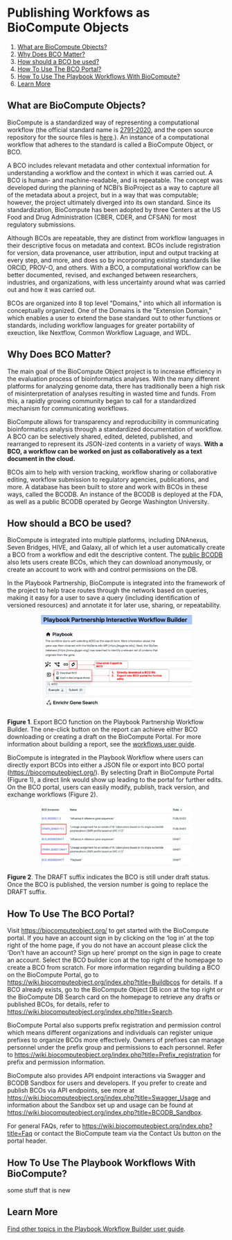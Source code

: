 # Publishing Workfows as BioCompute Objects
1. [What are BioCompute Objects?](#what-are-biocompute-objects)
2. [Why Does BCO Matter?](#why-does-bco-matter)
3. [How should a BCO be used?](#how-should-a-bco-be-used)
4. [How To Use The BCO Portal?](#how-to-use-the-bco-portal)
5. [How To Use The Playbook Workflows With BioCompute?](#how-to-use-the-playbook-workflows-with-biocompute)
6. [Learn More](#learn-more)

## What are BioCompute Objects?

BioCompute is a standardized way of representing a computational workflow (the official standard name is [2791-2020](https://standards.ieee.org/ieee/2791/7337/), and the open source repository for the source files is [here](https://opensource.ieee.org/2791-object/ieee-2791-schema/).). An instance of a computational workflow that adheres to the standard is called a BioCompute Object, or BCO.

A BCO includes relevant metadata and other contextual information for understanding a workflow and the context in which it was carried out. A BCO is human- and machine-readable, and is repeatable. The concept was developed during the planning of NCBI’s BioProject as a way to capture all of the metadata about a project, but in a way that was computable; however, the project ultimately diverged into its own standard. Since its standardization, BioCompute has been adopted by three Centers at the US Food and Drug Administration (CBER, CDER, and CFSAN) for most regulatory submissions.

Although BCOs are repeatable, they are distinct from workflow languages in their descriptive focus on metadata and context. BCOs include registration for version, data provenance, user attribution, input and output tracking at every step, and more, and does so by incorporating existing standards like ORCID, PROV-O, and others. With a BCO, a computational workflow can be better documented, revised, and exchanged between researchers, industries, and organizations, with less uncertainty around what was carried out and how it was carried out.

BCOs are organized into 8 top level "Domains," into which all information is conceptually organized. One of the Domains is the "Extension Domain," which enables a user to extend the base standard out to other functions or standards, including workflow languages for greater portability of exeuction, like Nextflow, Common Workflow Laguage, and WDL.

## Why Does BCO Matter?

The main goal of the BioCompute Object project is to increase efficiency in the evaluation process of bioinformatics analyses. With the many different platforms for analyzing genome data, there has traditionally been a high risk of misinterpretation of analyses resulting in wasted time and funds. From this, a rapidly growing community began to call for a standardized mechanism for communicating workflows.

BioCompute allows for transparency and reproducibility in communicating bioinformatics analysis through a standardized documentation of workflow. A BCO can be selectively shared, edited, deleted, published, and rearranged to represent its JSON-ized contents in a variety of ways. **With a BCO, a workflow can be worked on just as collaboratively as a text document in the cloud.**

BCOs aim to help with version tracking, workflow sharing or collaborative editing, workflow submission to regulatory agencies, publications, and more. A database has been built to store and work with BCOs in these ways, called the BCODB. An instance of the BCODB is deployed at the FDA, as well as a public BCODB operated by George Washington University.

## How should a BCO be used?

BioCompute is integrated into multiple platforms, including DNAnexus, Seven Bridges, HIVE, and Galaxy, all of which let a user automatically create a BCO from a workflow and edit the descriptive content. The [public BCODB](https://biocomputeobject.org/) also lets users create BCOs, which they can download anonymously, or create an account to work with and control permissions on the DB.

In the Playbook Partnership, BioCompute is integrated into the framework of the project to help trace routes through the network based on queries, making it easy for a user to save a query (including identification of versioned resources) and annotate it for later use, sharing, or repeatability.

<p align="center">
  <img src="./figures/biocompute/figure1.png" width="350" title="Exporting a BCO from the Playbook Partnership Interactive Workflow Builder.">
</p>

**Figure 1**. Export BCO function on the Playbook Partnership Workflow Builder. The one-click button on the report can achieve either BCO downloading or creating a draft on the BioCompute Portal. For more information about building a report, see the [workflows user guide](./workflows.md).

BioCompute is integrated in the Playbook Workflow where users can directly export BCOs into either a JSON file or export into BCO portal (https://biocomputeobject.org/). By selecting Draft in BioCompute Portal (Figure 1), a direct link would show up leading to the portal for further edits. On the BCO portal, users can easily modify, publish, track version, and exchange workflows (Figure 2). 

<p align="center">
  <img src="./figures/biocompute/figure2.png" width="350" title="Published Objects vs. draft Objects.">
</p>

**Figure 2**. The DRAFT suffix indicates the BCO is still under draft status. Once the BCO is published, the version number is going to replace the DRAFT suffix. 

## How To Use The BCO Portal?
Visit https://biocomputeobject.org/ to get started with the BioCompute portal. If you have an account sign in by clicking on the ‘log in’ at the top right of the home page, if you do not have an account please click the ‘Don't have an account? Sign up here’ prompt on the sign in page to create an account. Select the BCO builder icon at the top right of the homepage to create a BCO from scratch. For more information regarding building a BCO on the BioCompute Portal, go to https://wiki.biocomputeobject.org/index.php?title=Buildbcos for details. If a BCO already exists, go to the BioCompute Object DB icon at the top right or the BioCompute DB Search card on the homepage to retrieve any drafts or published BCOs, for details, refer to https://wiki.biocomputeobject.org/index.php?title=Search. 

BioCompute Portal also supports prefix registration and permission control which means different organizations and individuals can register unique prefixes to organize BCOs more effectively. Owners of prefixes can manage personnel under the prefix group and permissions to each personnel. Refer to https://wiki.biocomputeobject.org/index.php?title=Prefix_registration for prefix and permission information. 

BioCompute also provides API endpoint interactions via Swagger and BCODB Sandbox for users and developers. If you prefer to create and publish BCOs via API endpoints, see more at https://wiki.biocomputeobject.org/index.php?title=Swagger_Usage and information about the Sandbox set up and usage can be found at https://wiki.biocomputeobject.org/index.php?title=BCODB_Sandbox. 

For general FAQs, refer to https://wiki.biocomputeobject.org/index.php?title=Faq or contact the BioCompute team via the Contact Us button on the portal header. 

## How To Use The Playbook Workflows With BioCompute?

some stuff that is new

## Learn More

[Find other topics in the Playbook Workflow Builder user guide](./index.md).
